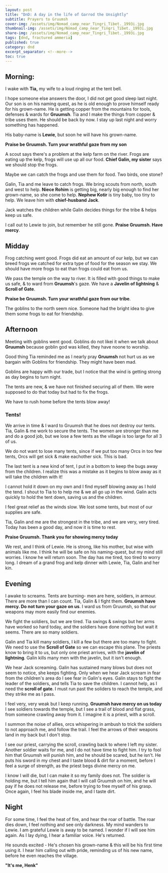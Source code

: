 ```yaml
---
layout: post
title: "DnD: A day in the life of Garrod the Unsightly" 
subtitle: Prayers to Gruumsh
cover-img: /assets/img/Nomad_camp_near_Tingri_Tibet._1993i.jpg
thumbnail-img: /assets/img/Nomad_camp_near_Tingri_Tibet._1993i.jpg
share-img: /assets/img/Nomad_camp_near_Tingri_Tibet._1993i.jpg
tags: [dnd, fractured ammeria]
published: true
category: dnd
excerpt_separator: <!--more-->
toc: true
---
```


## Morning:

I wake with **Tia,** my wife to a loud ringing at the tent bell.


I hope someone else answers the door, I did not get good sleep last night.
Our son is on his naming quest, as he is old enough to prove himself ready for his grown-name.
He is getting copper from the mountains for tools, defenses & wards for **Gruumsh**.
Tia and I make the things from copper & tribe uses them.
He should be back by now. I stay up last night and worry something has happened.
<!--more-->
His baby-name is **Lewie**, but soon he will have his grown-name.

**Praise be Gruumsh. Turn your wrathful gaze from my son**

A scout says there's a problem at the kelp farm on the river.
Frogs are eating up the kelp, frogs will use up all our food.
**Chief Galin, my sister** says we should stop the frogs.

Maybe we can catch the frogs and use them for food. Two birds, one stone?

Galin, Tia and me leave to catch frogs. We bring scouts from north, south and west to help.
**Niece Rohim** is getting big, nearly big enough to find her grown-name, so she come to help.
**Nephew Kotir** is tiny baby, too tiny to help. We leave him with **chief-husband Jack**.

Jack watches the children while Galin decides things for the tribe & helps keep us safe.

I call out to Lewie to join, but remember he still gone. **Praise Gruumsh. Have mercy**.

## Midday

Frog catching went good. Frogs did eat an amount of our kelp, but we can breed frogs we catched
for extra type of food for the season we stay. We should have more frogs to eat than frogs could eat from us.

We pass the temple on the way to river. It is filled with good things to make us safe, & to ward from
**Gruumsh**'s gaze. We have a __Javelin of lightning__ & __Scroll of Gate__.

**Praise be Gruumsh. Turn your wrathful gaze from our tribe**.

The goblins to the north seem nice. Someone had the bright idea to give them some frogs to eat for friendship.


## Afternoon

Meeting with goblins went good. Goblins do not likei it when we talk about **Gruumsh** because goblin god was killed,
they have noone to worship.

Good thing Tia reminded me as I nearly pray **Gruumsh** not hurt us as we bargain with Goblins for friendship. They might have been mad.

Goblins are happy with our trade, but I notice that the wind is getting strong as day begins to turn night.

The tents are new, & we have not finished securing all of them. We were supposed to do that today but had to fix the frogs.

We have to rush home before the tents blow away!

### Tents!

We arrive in time & I ward to Gruumsh that he does not destroy our tents. Tia, Galin & me work to secure the tents.
The women are stronger than me and do a good job, but we lose a few tents as the village is too large for all 3 of us.

We do not want to lose many tents, since if we put too many Orcs in too few tents, Orcs will get sick & make eachother sick. This is bad.

The last tent is a new kind of tent, I put in a bottom to keep the bugs away from the children. I realize this was a mistake as it begins
to blow away as it will take the children with it! 

I cannot hold it down on my own and I find myself blowing away as I hold the tend. I shout to Tia to to help me & we all go up in the wind. 
Galin acts quickly to hold the tent down, saving us and the children.

I feel great relief as the winds slow. We lost some tents, but most of our supplies are safe.

Tia, Galin and me are the strongest in the tribe, and we are very, very tired. Today has been a good day, and now it is time to rest.

**Praise Gruumsh. Thank you for showing mercy today**

We rest, and I think of Lewie. He is strong, like his mother, but wise with animals like me. I think he will be safe on his naming-quest, but
my mind still worries. I know he will return soon. The day has me tired, too tired to worry long. I dream of a grand frog and kelp dinner with Lewie, Tia, Galin and her kin.

## Evening

I awake to screams. Tents are burning- men are here, soldiers, in armour. There are more than I can count. Tia, Galin & I fight them. **Gruumsh have mercy. Do not turn your gaze on us**.
I ward us from Gruumsh, so that our weapons may more easily find our enemies.

We fight the soldiers, but we are tired. Tia swings & swings but her arms have worked so hard today, and the soldiers have done nothing but wait it seems. There are so many soldiers.

Galin and Tia kill many soldiers, I kill a few but there are too many to fight. We need to use the **Scroll of Gate** so we can escape this plane. The priests know to bring it to us, but only one
priest arrives, with the __javelin of lightning__. Galin kills many men with the javelin, but it isn't enough.

We hear Jack screaming. Galin has sustained many blows but does not seem to notice, she keeps fighting. Only when we hear Jack scream in fear from the children's area do I see fear in Galin's eyes.
Galin stays to fight the leader of the soldiers, and tells Tia to save the children. I cannot help, as I need the **scroll of gate**. I must run past the soliders to reach the temple, and they strike
me as I pass.

I feel very, very weak but I keep running. **Gruumsh have mercy on us today** I see soldiers towards the temple, but I see a trail of blood and flat grass, from someone crawling away from it. I imagine it is a priest, with a scroll.

I summon the noise of allies, orcs whispering in ambush to trick the soldiers to not approach me, and follow the trail. I feel the arrows of their weapons land in my back but I don't stop.

I see our priest, carrying the scroll, crawling back to where I left my sister. Another soldier waits for me, and I do not have time to fight him. I try to fool him that Gruumsh will punish him, and he should be scared, but he isn't.
He puts his sword in my chest and I taste blood & dirt for a moment, before I feel a surge of strength, as the priest begs divine mercy on me.

I know I will die, but I can make it so my family does not. The soldier is holding me, but I tell him again that I will call Gruumsh on him, and he will pay if he does not release me, before trying to free myself of his grasp.
Once again, I feel his blade inside me, and I taste dirt.

## Night

For some time, I feel the heat of fire, and hear the roar of battle. The roar dies down, I feel nothing and see only darkness. My mind wanders to Lewie. I am grateful Lewie is away to be named.
I wonder if I will see him again. As I lay dying, I hear a familiar voice. He's returned.

He sounds excited - He's chosen his grown-name & this will be his first time using it. I hear him calling out with pride, reminding us of his new name, before he even reaches the
village. 

**"It's me, Henk"**

